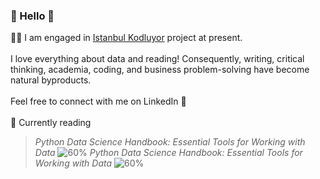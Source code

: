 <!--
**gizemoge/gizemoge** is a ✨ _special_ ✨ repository because its `README.md` (this file) appears on your GitHub profile.

Here are some ideas to get you started:

- 🔭 I’m currently working on ...
- 🌱 I’m currently learning ...
- 👯 I’m looking to collaborate on ...
- 🤔 I’m looking for help with ...
- 💬 Ask me about ...
- 📫 How to reach me: ...
- 😄 Pronouns: ...
- ⚡ Fun fact: ...
-->

### 🍂 Hello 🍂

👩‍💻 I am engaged in [Istanbul Kodluyor](https://istanbulkodluyor.com/istanbul-kodluyor) project at present. 
<br><br/>
I love everything about data and reading! Consequently, writing, critical thinking, academia, coding, and business problem-solving have become natural byproducts.
<br><br/>
Feel free to connect with me on LinkedIn 💬
<br><br/>
📖 Currently reading <br/>
 > *Python Data Science Handbook: Essential Tools for Working with Data*  ![60%](https://geps.dev/progress/60)
 > *Python Data Science Handbook: Essential Tools for Working with Data*  <img src="https://progress-bar.dev/60?width=100&height=10" alt="60%" />



